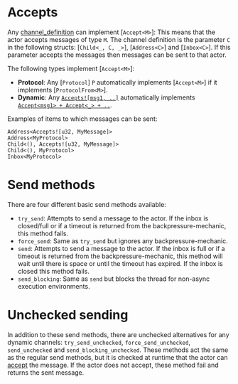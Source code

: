 # Accepts
Any [channel_definition](ActorKind) can implement [`Accept<M>`]: This means that the actor accepts messages of type `M`. The channel definition is the parameter `C` in the following structs: [`Child<_, C, _>`], [`Address<C>`] and [`Inbox<C>`]. If this parameter accepts the messages then messages can be sent to that actor.

The following types implement [`Accept<M>`]:
- __Protocol__: Any [`Protocol`] `P` automatically implements [`Accept<M>`] if it implements [`ProtocolFrom<M>`].
- __Dynamic__: Any [`Accepts![msg1, ..]`](Accepts!) automatically implements [`Accept<msg1> + Accept<_> + ..`](Accept).

Examples of items to which messages can be sent:
```text
Address<Accepts![u32, MyMessage]>
Address<MyProtocol>
Child<(), Accepts![u32, MyMessage]>
Child<(), MyProtocol>
Inbox<MyProtocol>
```

# Send methods
There are four different basic send methods available:
- `try_send`: Attempts to send a message to the actor. If the inbox is closed/full or if a timeout is returned from the backpressure-mechanic, this method fails.
- `force_send`: Same as `try_send` but ignores any backpressure-mechanic.
- `send`: Attempts to send a message to the actor. If the inbox is full or if a timeout is returned from the backpressure-mechanic, this method will wait until there is space or until the timeout has expired. If the inbox is closed this method fails. 
- `send_blocking`: Same as `send` but blocks the thread for non-async execution environments.

# Unchecked sending
In addition to these send methods, there are unchecked alternatives for any dynamic channels: `try_send_unchecked`, `force_send_unchecked`, `send_unchecked` and `send_blocking_unchecked`. These methods act the same as the regular send methods, but it is checked at runtime that the actor can [accept](Accept) the message. If the actor does not accept, these method fail and returns the sent message.